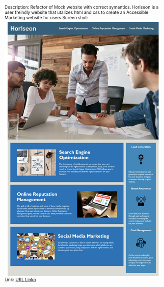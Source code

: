 Description:
    Refactor of Mock website with correct symantics. Horiseon is a user freindly website that utalizes html and css to create an Accessible Marketing website for users
Screen shot:
    ![screenshot](./Assets/image.png)
Link: 
    [URL Linkn](https://suhirsaleh.github.io/Refactor/)

